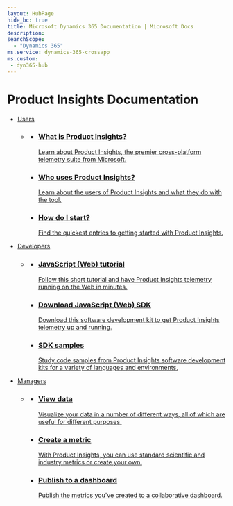 ```yaml
---
layout: HubPage
hide_bc: true
title: Microsoft Dynamics 365 Documentation | Microsoft Docs
description: 
searchScope:
  - "Dynamics 365"
ms.service: dynamics-365-crossapp
ms.custom:
 - dyn365-hub
---
```

<div id="main" class="v2">
<div class="container">
    <h1>Product Insights Documentation</h1>
    <ul class="pivots">
        <li>
            <a href="#users">Users</a>
            <ul id="users">
                <li>
                    <a href="#users-section"></a>
                    <ul id="users-section" class="cardsZ">
                        <li>
							<a href="developers/quick-starts/what-is.md">
								<div class="cardSize">
									<div class="cardPadding">
										<div class="card">
											<div class="cardText">
												<h3>What is Product Insights?</h3>
												<p>Learn about Product Insights, the premier cross-platform telemetry suite from Microsoft.</p>
											</div>
										</div>
									</div>
								</div>
							</a>
                        </li>
                        <li>
							<a href="developers/quick-starts/who-uses.md">
								<div class="cardSize">
									<div class="cardPadding">
										<div class="card">
											<div class="cardText">
												<h3>Who uses Product Insights?</h3>
												<p>Learn about the users of Product Insights and what they do with the tool.</p>
											</div>
										</div>
									</div>
								</div>
							</a>							
                        </li>
                        <li>
							<a href="developers/quick-starts/how-start.md">
								<div class="cardSize">
									<div class="cardPadding">
										<div class="card">
											<div class="cardText">
												<h3>How do I start?
</h3>												<p>Find the quickest entries to getting started with Product Insights.</p>
											</div>
										</div>
									</div>
								</div>
							</a>							
                        </li>
                    </ul>
                </li>
            </ul>
        </li>
        <li>
            <a href="#developers">Developers</a>
            <ul id="developers">
                <li>
                    <a href="#dev-section"></a>
                    <ul id="dev-section" class="cardsZ">
                        <li>
							<a href="developers/downloads/tutorials/web.md">
								<div class="cardSize">
									<div class="cardPadding">
										<div class="card">
											<div class="cardText">
												<h3>JavaScript (Web) tutorial</h3>
												<p>Follow this short tutorial and have Product Insights telemetry running on the Web in minutes.</p>
											</div>
										</div>
									</div>
								</div>
							</a>
                        </li>
                        <li>
							<a href="developers/downloads/downloads.md">
								<div class="cardSize">
									<div class="cardPadding">
										<div class="card">
											<div class="cardText">
												<h3>Download JavaScript (Web) SDK</h3>
												<p>Download this software development kit to get Product Insights telemetry up and running.</p>
											</div>
										</div>
									</div>
								</div>
							</a>							
                        </li>
                        <li>
							<a href="developers/downloads/sdk-samples.md">
								<div class="cardSize">
									<div class="cardPadding">
										<div class="card">
											<div class="cardText">
												<h3>SDK samples</h3>
												<p>Study code samples from Product Insights software development kits for a variety of languages and environments.</p>
											</div>
										</div>
									</div>
								</div>
							</a>							
                        </li>
                    </ul>
                </li>			
            </ul>
        </li>
        <li>
            <a href="#managers">Managers</a>
            <ul id="managers">
                <li>
                    <a href="#man-section"></a>
                    <ul id="man-section" class="cardsZ">
                        <li>
							<a href="developers/quick-starts/1_view.md">
								<div class="cardSize">
									<div class="cardPadding">
										<div class="card">
											<div class="cardText">
												<h3>View data</h3>
												<p>Visualize your data in a number of different ways, all of which are useful for different purposes.</p>
											</div>
										</div>
									</div>
								</div>
							</a>
                        </li>
                        <li>
							<a href="developers/quick-starts/2_create.md">
								<div class="cardSize">
									<div class="cardPadding">
										<div class="card">
											<div class="cardText">
												<h3>Create a metric</h3>
												<p>With Product Insights, you can use standard scientific and industry metrics or create your own.</p>
											</div>
										</div>
									</div>
								</div>
							</a>							
                        </li>
                        <li>
							<a href="developers/quick-starts/3_publish.md">
								<div class="cardSize">
									<div class="cardPadding">
										<div class="card">
											<div class="cardText">
												<h3>Publish to a dashboard</h3>
												<p>Publish the metrics you've created to a collaborative dashboard.</p>
											</div>
										</div>
									</div>
								</div>
							</a>							
                        </li>
                    </ul>
                </li>			
            </ul>
        </li>		
    </ul>
</div>

